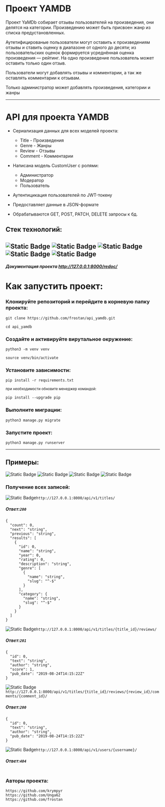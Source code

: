 # Проект YAMDB
Проект YaMDb собирает отзывы пользователей на произведения, они делятся на категории.
Произведению может быть присвоен жанр из списка предустановленных.

Аутетифицированые пользователи могут оставить к произведениям отзывы и ставить оценку в диапазоне от одного до десяти; из пользовательских оценок формируется усреднённая оценка произведения — рейтинг. На одно произведение пользователь может оставить только один отзыв.

Пользователи могут добавлять отзывы и комментарии, а так же оставлять комментарии к отзывам.


Только администратор может добавлять произведения, категории и жанры

---

# API для проекта YAMDB
* Сериализация данных для всех моделей проекта:
   * Title - Произведения
   * Genre - Жанры
   * Review - Отзывы
   * Comment - Комментарии

* Написана модель CustomUser c ролями:
   * Администратор
   * Модератор
   * Пользователь

* Аутентицикация пользователей по JWT-токену
* Предоставляет данные в JSON-формате
* Обрабатываются GET, POST, PATCH, DELETE запросы к бд.



## Стек технологий:

![Static Badge](https://img.shields.io/badge/Python-3.8-green)
![Static Badge](https://img.shields.io/badge/Django-green)
![Static Badge](https://img.shields.io/badge/REST_framework-red)
![Static Badge](https://img.shields.io/badge/Simple_JWT-blue)
![Static Badge](https://img.shields.io/badge/SQLite-blue)
---

##### Документация проекта http://127.0.0.1:8000/redoc/

# Как запустить проект:

### Клонируйте репозиторий и перейдите в корневую папку проекта:

```
git clone https://github.com/frostan/api_yamdb.git

cd api_yamdb
```

### Создайте и активируйте вирутальное окружение:


```
python3 -m venv venv

source venv/bin/activate
```

### Установите зависимости:

```
pip install -r requirements.txt
```
<sub>при необходимости обновите менеджер командой:</sub>
```
pip install --upgrade pip
```

### Выполните миграции:

```
python3 manage.py migrate
```

### Запустите проект:

```
python3 manage.py runserver
```
---
## Примеры:
![Static Badge](https://img.shields.io/badge/GET-1fa7)
![Static Badge](https://img.shields.io/badge/POST-00BFFF)
![Static Badge](https://img.shields.io/badge/PATCH-FF8C00)
![Static Badge](https://img.shields.io/badge/DEL-FF0000)

### Получение всех записей:

![Static Badge](https://img.shields.io/badge/GET-1fa7)```http://127.0.0.1:8000/api/v1/titles/```

##### Ответ:```200```
```
{
  "count": 0,
  "next": "string",
  "previous": "string",
  "results": [
    {
      "id": 0,
      "name": "string",
      "year": 0,
      "rating": 0,
      "description": "string",
      "genre": [
        {
          "name": "string",
          "slug": "^-$"
        }
      ],
      "category": {
        "name": "string",
        "slug": "^-$"
      }
    }
  ]
}
```

![Static Badge](https://img.shields.io/badge/POST-00BFFF)```http://127.0.0.1:8000/api/v1/titles/{title_id}/reviews/```

##### Ответ:```201```
```
{
  "id": 0,
  "text": "string",
  "author": "string",
  "score": 1,
  "pub_date": "2019-08-24T14:15:22Z"
}
```

![Static Badge](https://img.shields.io/badge/PATCH-FF8C00)```http://127.0.0.1:8000/api/v1/titles/{title_id}/reviews/{review_id}/comments/{comment_id}/```

##### Ответ:```200```
```
{
  "id": 0,
  "text": "string",
  "author": "string",
  "pub_date": "2019-08-24T14:15:22Z"
}
```


![Static Badge](https://img.shields.io/badge/DEL-FF0000)```http://127.0.0.1:8000/api/v1/users/{username}/```

##### Ответ:```404```
```
```



### Авторы проекта:
```
https://github.com/krympyr
https://github.com/Unga62
https://github.com/frostan
```